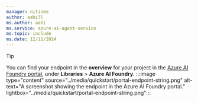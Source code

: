 ```yaml
---
manager: nitinme
author: aahill
ms.author: aahi
ms.service: azure-ai-agent-service
ms.topic: include
ms.date: 12/11/2024
---
```


> [!TIP]
> You can find your endpoint in the **overview** for your project in the [Azure AI Foundry portal](https://ai.azure.com/?cid=learnDocs), under **Libraries** > **Azure AI Foundry**.
> :::image type="content" source="../media/quickstart/portal-endpoint-string.png" alt-text="A screenshot showing the endpoint in the Azure AI Foundry portal." lightbox="../media/quickstart/portal-endpoint-string.png":::
